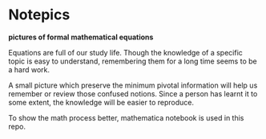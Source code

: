 # Notepics
**pictures of formal mathematical equations**

Equations are full of our study life. Though the knowledge of a specific topic is easy to understand, remembering them for a long time seems to be a hard work.

A small picture which preserve the minimum pivotal information will help us remember or review those confused notions. Since a person has learnt it to some extent, the knowledge will be easier to reproduce.

To show the math process better, mathematica notebook is used in this repo.